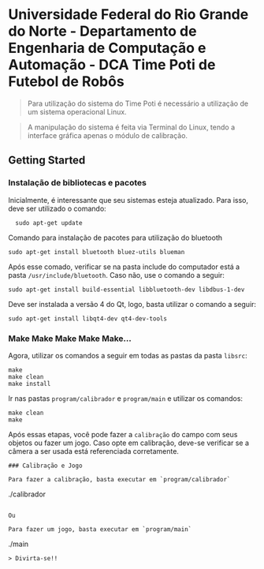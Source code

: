 Universidade Federal do Rio Grande do Norte - Departamento de Engenharia de Computação e Automação - DCA
Time Poti de Futebol de Robôs
=================
> Para utilização do sistema do Time Poti é necessário a utilização de um sistema operacional Linux.

> A manipulação do sistema é feita via Terminal do Linux, tendo a interface gráfica apenas o módulo de calibração.

Getting Started
---------------

### Instalação de bibliotecas e pacotes

Inicialmente, é interessante que seu sistemas esteja atualizado. Para isso, deve ser utilizado o comando:

```
  sudo apt-get update
```

Comando para instalação de pacotes para utilização do bluetooth
```
sudo apt-get install bluetooth bluez-utils blueman
```

Após esse comado, verificar se na pasta include do computador está a pasta `/usr/include/bluetooth`. Caso não, use o comando a seguir:
```
sudo apt-get install build-essential libbluetooth-dev libdbus-1-dev
```

Deve ser instalada a versão 4 do Qt, logo, basta utilizar o comando a seguir:
```
sudo apt-get install libqt4-dev qt4-dev-tools
```

### Make Make Make Make Make...
Agora, utilizar os comandos a seguir em todas as pastas da pasta `libsrc`:
```
make
make clean
make install
```

Ir nas pastas `program/calibrador` e `program/main` e utilizar os comandos:
```
make clean
make
```

Após essas etapas, você pode fazer a `calibração` do campo com seus objetos ou fazer um jogo.
Caso opte em calibração, deve-se verificar se a câmera a ser usada está referenciada corretamente.
```
### Calibração e Jogo

Para fazer a calibração, basta executar em `program/calibrador`
```
./calibrador
```

Ou

Para fazer um jogo, basta executar em `program/main`
```
./main
```
> Divirta-se!!
